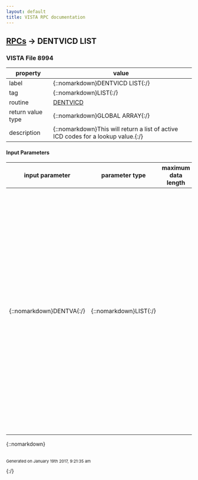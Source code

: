 ```yaml
---
layout: default
title: VISTA RPC documentation
---
```




## [RPCs](TableOfContent.md) &#8594; DENTVICD LIST 



### VISTA File 8994 


 property | value 
--- | --- 
 label | {::nomarkdown}DENTVICD LIST{:/}
 tag | {::nomarkdown}LIST{:/}
 routine | [DENTVICD](http://code.osehra.org/dox/Routine_DENTVICD_source.html)
 return value type | {::nomarkdown}GLOBAL ARRAY{:/}
 description | {::nomarkdown}This will return a list of active ICD codes for a lookup value.{:/}

#### Input Parameters

| input parameter | parameter type | maximum data length | required | description | 
| --- | --- | --- | --- | --- | 
| {::nomarkdown}DENTVA{:/} | {::nomarkdown}LIST{:/} |  | {::nomarkdown}true{:/} | {::nomarkdown}An input array \DENTVA\ will have to be set up in following format:   DENTVA(0) = \LOOKUP^Value\      user input lookup value  DENTVA(1) = \CHKSCR^Value\      If value set to \P\, only valid ICD9 codes that are eligible to be      principle diagnosis will be returned.  DENTVA(2) = \ACTDATE^Value\       (ACTDATE is in Fileman format, NULL dates will be set to Today)      The visit date of the ICD code.  DENTVA(3) = \MAX^Value\ (100 is the default)         The maximum number of diagnosis you want returned.{:/} | 

{::nomarkdown} <br/><br/><p style="font-size: 11px">Generated on January 19th 2017, 9:21:35 am</p>{:/}